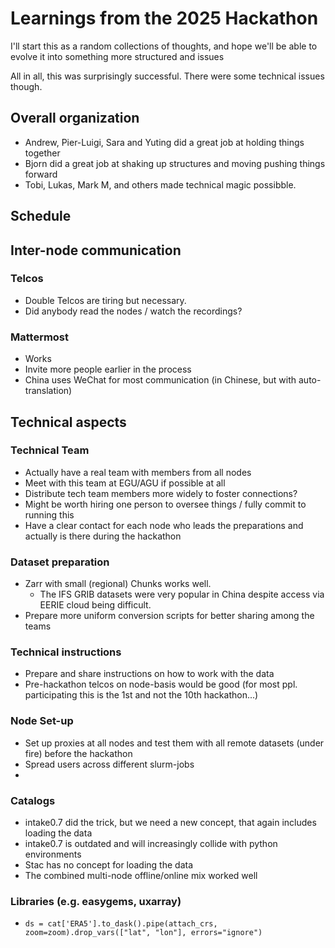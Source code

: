 # Learnings from the 2025 Hackathon

I'll start this as a random collections of thoughts, and hope we'll be able to evolve it into something more structured and issues

All in all, this was surprisingly successful. There were some technical issues though.

## Overall organization

* Andrew, Pier-Luigi, Sara and Yuting did a great job at holding things together
* Bjorn did a great job at shaking up structures and moving pushing things forward
* Tobi, Lukas, Mark M, and others made technical magic possibble.

## Schedule

## Inter-node communication

### Telcos

* Double Telcos are tiring but necessary.
* Did anybody read the nodes / watch the recordings?

### Mattermost
* Works
* Invite more people earlier in the process
* China uses WeChat for most communication (in Chinese, but with auto-translation)

## Technical aspects

### Technical Team
* Actually have a real team with members from all nodes
* Meet with this team at EGU/AGU if possible at all
* Distribute tech team members more widely to foster connections?
* Might be worth hiring one person to oversee things / fully commit to running this
* Have a clear contact for each node who leads the preparations and actually is there during the hackathon

### Dataset preparation
* Zarr with small (regional) Chunks works well.
    * The IFS GRIB datasets were very popular in China despite access via EERIE cloud being difficult.
* Prepare more uniform conversion scripts for better sharing among the teams

### Technical instructions

* Prepare and share instructions on how to work with the data
* Pre-hackathon telcos on node-basis would be good (for most ppl. participating this is the 1st and not the 10th hackathon...)

### Node Set-up
* Set up proxies at all nodes and test them with all remote datasets (under fire) before the hackathon
* Spread users across different slurm-jobs
* 

### Catalogs
* intake0.7 did the trick, but we need a new concept, that again includes loading the data
* intake0.7 is outdated and will increasingly collide with python environments
* Stac has no concept for loading the data
* The combined multi-node offline/online mix worked well

### Libraries (e.g. easygems, uxarray)
* `ds = cat['ERA5'].to_dask().pipe(attach_crs, zoom=zoom).drop_vars(["lat", "lon"], errors="ignore")`

